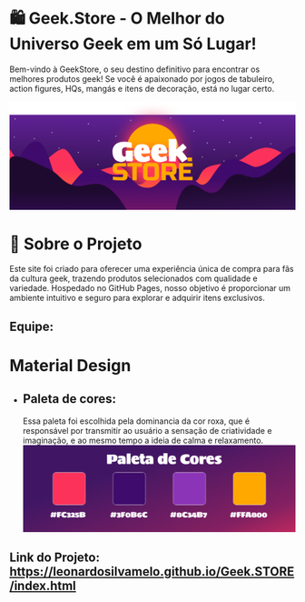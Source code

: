 # 🛍️ Geek.Store - O Melhor do Universo Geek em um Só Lugar!
Bem-vindo à GeekStore, o seu destino definitivo para encontrar os melhores produtos geek! Se você é apaixonado por jogos de tabuleiro, action figures, HQs, mangás e itens de decoração, está no lugar certo.

![Geek.STORE LOGO](/imagens/Geek-Card.png)

# 🌟 Sobre o Projeto
Este site foi criado para oferecer uma experiência única de compra para fãs da cultura geek, trazendo produtos selecionados com qualidade e variedade. Hospedado no GitHub Pages, nosso objetivo é proporcionar um ambiente intuitivo e seguro para explorar e adquirir itens exclusivos.

## Equipe:

# Material Design

+ ## Paleta de cores:
  Essa paleta foi escolhida pela dominancia da cor roxa, que é responsável por transmitir ao usuário a sensação de criatividade e imaginação, e ao mesmo tempo a ideia de calma e relaxamento.
  ![Geek.STORE PALETA](/imagens/Paleta-Geek.png)

## Link do Projeto: https://leonardosilvamelo.github.io/Geek.STORE/index.html
